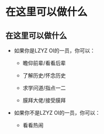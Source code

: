 # 在这里可以做什么

## 在这里可以做什么

* 如果你是LZYZ OI的一员，你可以：
  
  	* 瞻仰前辈/看看后辈

	* 了解历史/怀念历史

	* 求学问道/指点一二

	* 膜拜大佬/接受膜拜

* 如果你不是LZYZ OI的一员，你可以：

	* 看看热闹